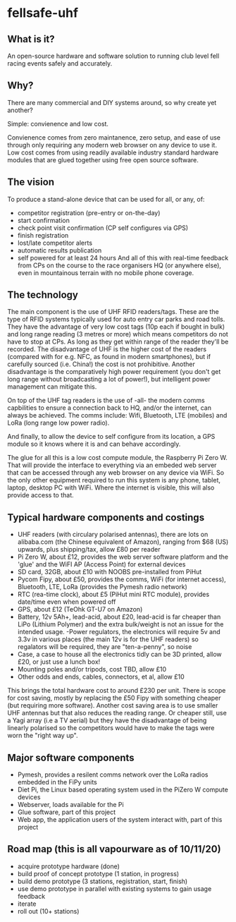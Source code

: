 # fellsafe-uhf

## What is it?
An open-source hardware and software solution to running club level fell racing events safely and accurately.

## Why?
There are many commercial and DIY systems around, so why create yet another?

Simple: convienence and low cost.

Convienence comes from zero maintanence, zero setup, and ease of use through only requiring any modern web browser on any device to use it.
Low cost comes from using readily available industry standard hardware modules that are glued together using free open source software.

## The vision
To produce a stand-alone device that can be used for all, or any, of:
 - competitor registration (pre-entry or on-the-day)
 - start confirmation
 - check point visit confirmation (CP self configures via GPS)
 - finish registration
 - lost/late competitor alerts
 - automatic results publication
 - self powered for at least 24 hours
And all of this with real-time feedback from CPs on the course to the race organisers HQ (or anywhere else), even in mountainous terrain with no mobile phone coverage.
 
## The technology
The main component is the use of UHF RFID readers/tags. These are the type of RFID systems typically used for auto entry car parks and road tolls. They have the advantage of very low cost tags (10p each if bought in bulk) and long range reading (3 metres or more) which means competitors do not have to stop at CPs. As long as they get within range of the reader they'll be recorded. The disadvantage of UHF is the higher cost of the readers (compared with for e.g. NFC, as found in modern smartphones), but if carefully sourced (i.e. China!) the cost is not prohibitive. Another disadvantage is the comparatively high power requirement (you don't get long range without broadcasting a lot of power!), but intelligent power management can mitigate this.

On top of the UHF tag readers is the use of -all- the modern comms capbilities to ensure a connection back to HQ, and/or the internet, can always be achieved. The comms include: Wifi, Bluetooth, LTE (mobiles) and LoRa (long range low power radio).

And finally, to allow the device to self configure from its location, a GPS module so it knows where it is and can behave accordingly.

The glue for all this is a low cost compute module, the Raspberry Pi Zero W. That will provide the interface to everything via an embeded web server that can be accessed through any web browser on any device via WiFi. So the only other equipment required to run this system is any phone, tablet, laptop, desktop PC with WiFi. Where the internet is visible, this will also provide access to that.

## Typical hardware components and costings

 - UHF readers (with circulary polarised antennas), there are lots on alibaba.com (the Chinese equivalent of Amazon), ranging from $68 (US) upwards, plus shipping/tax, allow £80 per reader
 - Pi Zero W, about £12, provides the web server software platform and the 'glue' and the WiFI AP (Access Point) for external devices
 - SD card, 32GB, about £10 with NOOBS pre-installed from PiHut
 - Pycom Fipy, about £50, provides the comms, WiFi (for internet access), Bluetooth, LTE, LoRa (provides the Pymesh radio network)
 - RTC (rea-time clock), about £5 (PiHut mini RTC module), provides date/time even when powered off
 - GPS, about £12 (TeOhk GT-U7 on Amazon)
 - Battery, 12v 5Ah+, lead-acid, about £20, lead-acid is far cheaper than LiPo (Lithium Polymer) and the extra bulk/weight is not an issue for the intended usage. 
 -Power regulators, the electronics will require 5v and 3.3v in various places (the main 12v is for the UHF readers) so regalators will be required, they are "ten-a-penny", so noise
 - Case, a case to house all the electronics tidly can be 3D printed, allow £20, or just use a lunch box!
 - Mounting poles and/or tripods, cost TBD, allow £10
 - Other odds and ends, cables, connectors, et al, allow £10
 
 This brings the total hardware cost to around £230 per unit. There is scope for cost saving, mostly by replacing the £50 Fipy with something cheaper (but requiring more software). Another cost saving area is to use smaller UHF antennas but that also reduces the reading range. Or cheaper still, use a Yagi array (i.e a TV aerial) but they have the disadvantage of being linearly polarised so the competitors would have to make the tags were worn the "right way up".
 
 ## Major software components
 
  - Pymesh, provides a resilent comms network over the LoRa radios embedded in the FiPy units
  - Diet Pi, the Linux based operating system used in the PiZero W compute devices
  - Webserver, loads available for the Pi
  - Glue software, part of this project
  - Web app, the application users of the system interact with, part of this project
  
  ## Road map (this is all vapourware as of 10/11/20)
  
   - acquire prototype hardware (done)
   - build proof of concept prototype (1 station, in progress)
   - build demo prototype (3 stations, registration, start, finish)
   - use demo prototype in parallel with existing systems to gain usage feedback
   - iterate
   - roll out (10+ stations)
   
